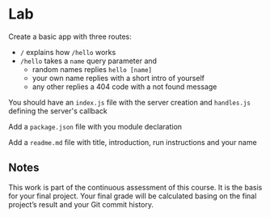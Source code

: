 
# Lab

Create a basic app with three routes:

- `/` explains how `/hello` works
- `/hello` takes a `name` query parameter and
  - random names replies `hello [name]`
  - your own name replies with a short intro of yourself
  - any other replies a 404 code with a not found message

You should have an `index.js` file with the server creation and `handles.js` defining the server's callback

Add a `package.json` file with you module declaration

Add a `readme.md` file with title, introduction, run instructions and your name

## Notes

This work is part of the continuous assessment of this course. It is the basis for your final
project. Your final grade will be calculated basing on the final project’s result and your Git commit history.
